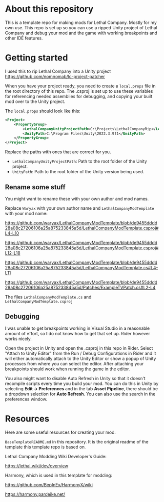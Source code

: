 # About this repository

This is a template repo for making mods for Lethal Company. Mostly for my own use. This repo is set up so you can use a ripped Unity project of Lethal Company and debug your mod and the game with working breakpoints and other IDE features.

# Getting started

I used this to rip Lethal Company into a Unity project https://github.com/nomnomab/lc-project-patcher

When you have your project ready, you need to create a `local.props` file in the root directory of this repo. The .csproj is set up to use these variables for referencing needed assemblies for debugging, and copying your built mod over to the Unity project.

The `local.props` should look like this:

```xml
<Project>
    <PropertyGroup>
        <LethalCompanyUnityProjectPath>C:\Projects\LethalCompanyRip</LethalCompanyUnityProjectPath>
        <UnityPath>C:\Program Files\Unity\2022.3.9f1</UnityPath>
    </PropertyGroup>
</Project>
```

Replace the paths with ones that are correct for you.

- `LethalCompanyUnityProjectPath`: Path to the root folder of the Unity project.
- `UnityPath`: Path to the root folder of the Unity version being used.

## Rename some stuff

You might want to rename these with your own author and mod names.

Replace `Waryax` with your own author name and `LethalCompanyModTemplate` with your mod name:

https://github.com/waryax/LethalCompanyModTemplate/blob/de9455dddd28a08c27206106a25a875233845a5d/LethalCompanyModTemplate.csproj#L4-L10

https://github.com/waryax/LethalCompanyModTemplate/blob/de9455dddd28a08c27206106a25a875233845a5d/LethalCompanyModTemplate.csproj#L12-L18

https://github.com/waryax/LethalCompanyModTemplate/blob/de9455dddd28a08c27206106a25a875233845a5d/LethalCompanyModTemplate.cs#L4-L11

https://github.com/waryax/LethalCompanyModTemplate/blob/de9455dddd28a08c27206106a25a875233845a5d/Patches/ExampleTVPatch.cs#L2-L4

The files `LethalCompanyModTemplate.cs` and `LethalCompanyModTemplate.csproj`

## Debugging

I was unable to get breakpoints working in Visual Studio in a reasonable amount of effort, so I do not know how to get that set up. Rider however works nicely.

Open the project in Unity and open the .csproj in this repo in Rider. Select "Attach to Unity Editor" from the Run / Debug Configurations in Rider and it will either automatically attach to the Unity Editor or show a popup of Unity processes from where you can select the editor. After attaching your breakpoints should work when running the game in the editor.

You also might want to disable Auto Refresh in Unity so that it doesn't recompile scripts every time you build your mod. You can do this in Unity by selecting **Edit -> Preferences** and in the tab **Asset Pipeline**, there should be a dropdown selection for **Auto Refresh**. You can also use the search in the preferences window.

# Resources

Here are some useful resources for creating your mod.

`BaseTemplateREADME.md` in this repository. It is the original readme of the template this template repo is based on.

Lethal Company Modding Wiki Developer's Guide:

https://lethal.wiki/dev/overview

Harmony, which is used in this template for modding:

https://github.com/BepInEx/HarmonyX/wiki

https://harmony.pardeike.net/
